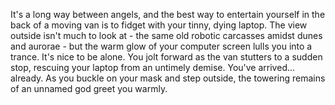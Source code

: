 It's a long way between angels, and the best way to entertain yourself in the back of a moving van is to fidget with your tinny, dying laptop. The view outside isn't much to look at - the same old robotic carcasses amidst dunes and aurorae - but the warm glow of your computer screen lulls you into a trance. It's nice to be alone.
You jolt forward as the van stutters to a sudden stop, rescuing your laptop from an untimely demise. You've arrived... already.
As you buckle on your mask and step outside, the towering remains of an unnamed god greet you warmly.